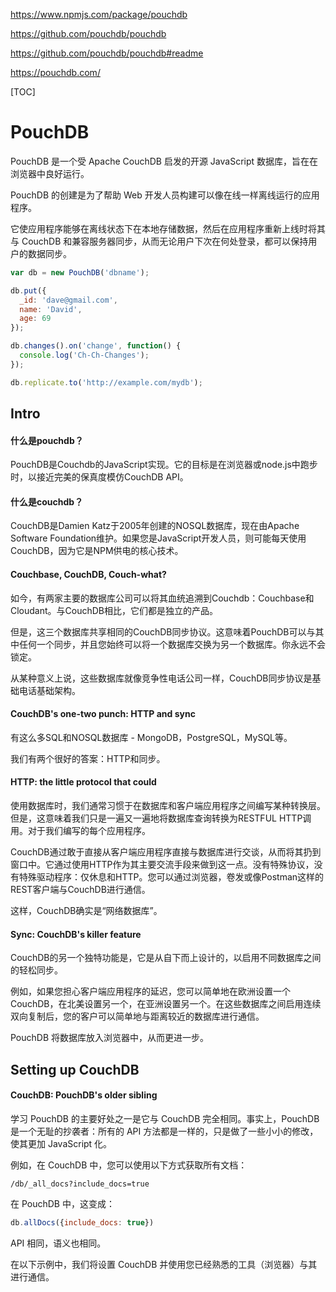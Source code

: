 https://www.npmjs.com/package/pouchdb

https://github.com/pouchdb/pouchdb

https://github.com/pouchdb/pouchdb#readme

https://pouchdb.com/

[TOC]

# PouchDB

PouchDB 是一个受 Apache CouchDB 启发的开源 JavaScript 数据库，旨在在浏览器中良好运行。

PouchDB 的创建是为了帮助 Web 开发人员构建可以像在线一样离线运行的应用程序。

它使应用程序能够在离线状态下在本地存储数据，然后在应用程序重新上线时将其与 CouchDB 和兼容服务器同步，从而无论用户下次在何处登录，都可以保持用户的数据同步。

```js
var db = new PouchDB('dbname');

db.put({
  _id: 'dave@gmail.com',
  name: 'David',
  age: 69
});

db.changes().on('change', function() {
  console.log('Ch-Ch-Changes');
});

db.replicate.to('http://example.com/mydb');
```



## Intro

#### 什么是pouchdb？

PouchDB是Couchdb的JavaScript实现。它的目标是在浏览器或node.js中跑步时，以接近完美的保真度模仿CouchDB API。

#### 什么是couchdb？

CouchDB是Damien Katz于2005年创建的NOSQL数据库，现在由Apache Software Foundation维护。如果您是JavaScript开发人员，则可能每天使用CouchDB，因为它是NPM供电的核心技术。

#### Couchbase, CouchDB, Couch-what?

如今，有两家主要的数据库公司可以将其血统追溯到Couchdb：Couchbase和Cloudant。与CouchDB相比，它们都是独立的产品。

但是，这三个数据库共享相同的CouchDB同步协议。这意味着PouchDB可以与其中任何一个同步，并且您始终可以将一个数据库交换为另一个数据库。你永远不会锁定。

从某种意义上说，这些数据库就像竞争性电话公司一样，CouchDB同步协议是基础电话基础架构。

#### CouchDB's one-two punch: HTTP and sync

有这么多SQL和NOSQL数据库 - MongoDB，PostgreSQL，MySQL等。

我们有两个很好的答案：HTTP和同步。

#### HTTP: the little protocol that could

使用数据库时，我们通常习惯于在数据库和客户端应用程序之间编写某种转换层。但是，这意味着我们只是一遍又一遍地将数据库查询转换为RESTFUL HTTP调用。对于我们编写的每个应用程序。

CouchDB通过敢于直接从客户端应用程序直接与数据库进行交谈，从而将其扔到窗口中。它通过使用HTTP作为其主要交流手段来做到这一点。没有特殊协议，没有特殊驱动程序：仅休息和HTTP。您可以通过浏览器，卷发或像Postman这样的REST客户端与CouchDB进行通信。

这样，CouchDB确实是“网络数据库”。

#### Sync: CouchDB's killer feature

CouchDB的另一个独特功能是，它是从自下而上设计的，以启用不同数据库之间的轻松同步。

例如，如果您担心客户端应用程序的延迟，您可以简单地在欧洲设置一个 CouchDB，在北美设置另一个，在亚洲设置另一个。在这些数据库之间启用连续双向复制后，您的客户可以简单地与距离较近的数据库进行通信。

PouchDB 将数据库放入浏览器中，从而更进一步。



## Setting up CouchDB

#### CouchDB: PouchDB's older sibling

学习 PouchDB 的主要好处之一是它与 CouchDB 完全相同。事实上，PouchDB 是一个无耻的抄袭者：所有的 API 方法都是一样的，只是做了一些小小的修改，使其更加 JavaScript 化。

例如，在 CouchDB 中，您可以使用以下方式获取所有文档：

```
/db/_all_docs?include_docs=true
```

在 PouchDB 中，这变成：

```js
db.allDocs({include_docs: true})
```

API 相同，语义也相同。

在以下示例中，我们将设置 CouchDB 并使用您已经熟悉的工具（浏览器）与其进行通信。
